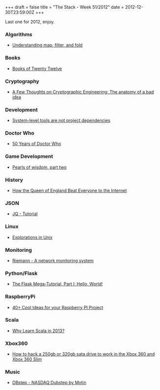 +++
draft = false
title = "The Stack - Week 51/2012"
date = 2012-12-30T23:59:00Z
+++



Last one for 2012, enjoy.


### Algorithms

 - [Understanding map, filter, and fold][understandingmapfilterandfold]

[understandingmapfilterandfold]: http://www.dev.gd/20121224-understanding-map-filter-and-fold.html


### Books

 - [Books of Twenty Twelve][booksoftwentytwelvetechnologyasifpeoplemattered]

[booksoftwentytwelvetechnologyasifpeoplemattered]: http://blog.russolsen.com/2012/12/books-of-twenty-twelve/


### Cryptography

 - [A Few Thoughts on Cryptographic Engineering: The anatomy of a bad idea][afewthoughtsoncryptographicengineeringtheanatomyofabadidea]

[afewthoughtsoncryptographicengineeringtheanatomyofabadidea]: http://blog.cryptographyengineering.com/2012/12/the-anatomy-of-bad-idea.html


### Development

 - [System-level tools are not project dependencies][systemleveltoolsarenotprojectdependencies]

[systemleveltoolsarenotprojectdependencies]: http://sloblog.io/qMu7wqCyNv8


### Doctor Who

 - [50 Years of Doctor Who][50yearsofdoctorwhothesecurityskeptic]

[50yearsofdoctorwhothesecurityskeptic]: http://securityskeptic.typepad.com/the-security-skeptic/2012/12/50-years-of-doctor-who-.html


### Game Development

 - [Pearls of wisdom, part two][pearlsofwisdomparttwomikeducker]

[pearlsofwisdomparttwomikeducker]: http://mikeducker.wordpress.com/2012/12/29/pearl-necklaces-of-wisdom-part-1/


### History

 - [How the Queen of England Beat Everyone to the Internet][howthequeenofenglandbeateveryonetotheinternetwiredenterprisewiredcom]

[howthequeenofenglandbeateveryonetotheinternetwiredenterprisewiredcom]: http://www.wired.com/wiredenterprise/2012/12/queen-and-the-internet/


### JSON

 - [JQ - Tutorial][jqtutorial]

[jqtutorial]: http://stedolan.github.com/jq/tutorial/


### Linux

 - [Explorations in Unix][explorationsinunix]

[explorationsinunix]: http://www.drbunsen.org/explorations-in-unix.html


### Monitoring

 - [Riemann - A network monitoring system][riemannanetworkmonitoringsystem]

[riemannanetworkmonitoringsystem]: http://aphyr.github.com/riemann/


### Python/Flask

 - [The Flask Mega-Tutorial, Part I: Hello, World!][theflaskmegatutorialpartihelloworldmiguelgrinbergcom]

[theflaskmegatutorialpartihelloworldmiguelgrinbergcom]: http://blog.miguelgrinberg.com/post/the-flask-mega-tutorial-part-i-hello-world


### RaspberryPi

 - [40+ Cool Ideas for your Raspberry PI Project][40coolideasforyourraspberrypiprojectpingbin]

[40coolideasforyourraspberrypiprojectpingbin]: http://pingbin.com/2012/12/30-cool-ideas-raspberry-pi-project/#


### Scala

 - [Why Learn Scala in 2013?][whylearnscalain2013]

[whylearnscalain2013]: http://news.ycombinator.com/item?id=4980982


### Xbox360

 - [How to hack a 250gb or 320gb sata drive to work in the Xbox 360 and Xbox 360 Slim][howtohacka250gbor320gbsatadrivetoworkinthexbox360andxbox360slim]

[howtohacka250gbor320gbsatadrivetoworkinthexbox360andxbox360slim]: http://digiex.net/guides-reviews/console-guides/xbox-360-guides/3152-how-hack-250gb-320gb-sata-drive-work-xbox-360-xbox-360-slim.html


### Music

 - [DBstep - NASDAQ Dubstep by Motin][dbstepnasdaqdubstepbymotin]

[dbstepnasdaqdubstepbymotin]: https://soundcloud.com/motin/dbstep-nasdaq-dubstep